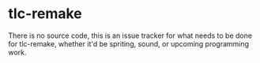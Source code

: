 # tlc-remake

There is no source code, this is an issue tracker for what needs to be done for tlc-remake, whether it'd be spriting, sound, or upcoming programming work.
